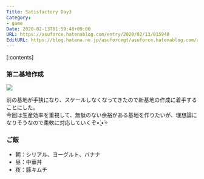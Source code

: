 ```yaml
---
Title: Satisfactory Day3
Category:
- game
Date: 2020-02-13T01:59:48+09:00
URL: https://asuforce.hatenablog.com/entry/2020/02/13/015948
EditURL: https://blog.hatena.ne.jp/asuforcegt/asuforce.hatenablog.com/atom/entry/26006613510596759
---
```


[:contents]

###  第二基地作成

<span itemtype="http://schema.org/Photograph" itemscope="itemscope"><img class="magnifiable" src="https://cdn-ak.f.st-hatena.com/images/fotolife/a/asuforcegt/20200807/20200807142046.png" itemprop="image"></span>

前の基地が手狭になり、スケールしなくなってきたので新基地の作成に着手することにした。  
今回は生産効率を重視して、無駄のない余裕がある基地を作りたいが、理想論になりそうなので柔軟に対応していくぞ•̀.̫•́✧

### ご飯

- 朝：シリアル、ヨーグルト、バナナ
- 昼：中華丼
- 夜：豚キムチ
